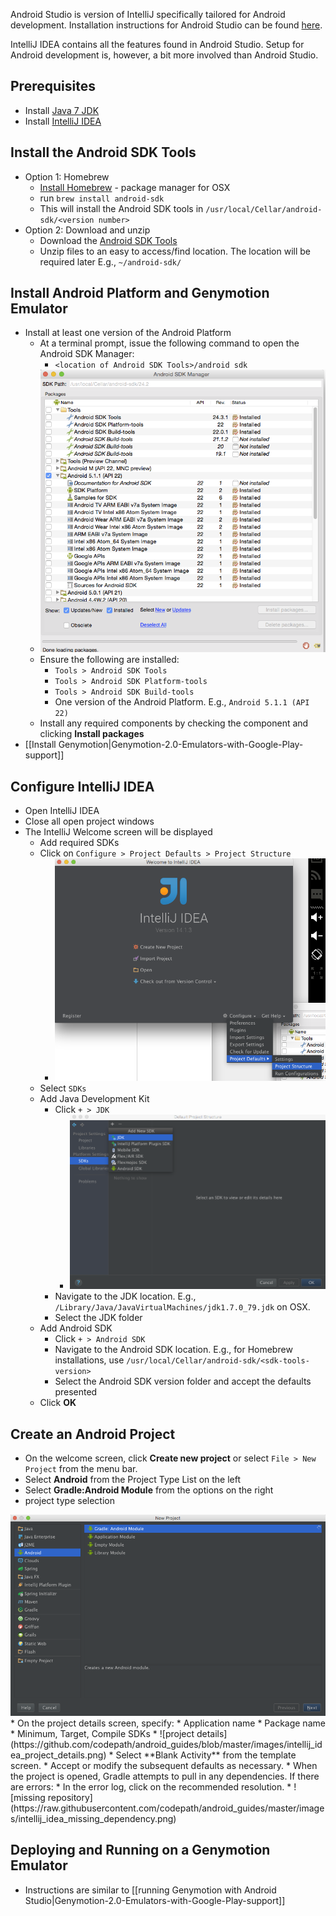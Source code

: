 Android Studio is version of IntelliJ specifically tailored for Android development.  Installation instructions for Android Studio can be found [here](http://goo.gl/X2SVFR).

IntelliJ IDEA contains all the features found in Android Studio.  Setup for Android development is, however, a bit more involved than Android Studio.

## Prerequisites
* Install [Java 7 JDK](http://www.oracle.com/technetwork/java/javase/downloads)
* Install [IntelliJ IDEA](https://www.jetbrains.com/idea/download/)

## Install the Android SDK Tools
* Option 1: Homebrew
  * [Install Homebrew](http://brew.sh/) - package manager for OSX
  * run `brew install android-sdk`
  * This will install the Android SDK tools in `/usr/local/Cellar/android-sdk/<version number>`
* Option 2: Download and unzip
  * Download the [Android SDK Tools](https://developer.android.com/sdk/installing/index.html?pkg=tools)
  * Unzip files to an easy to access/find location.  The location will be required later E.g., `~/android-sdk/`

## Install Android Platform and Genymotion Emulator
* Install at least one version of the Android Platform
  * At a terminal prompt, issue the following command to open the Android SDK Manager:
    * `<location of Android SDK Tools>/android sdk`
  * ![Android SDK Manager](https://raw.githubusercontent.com/codepath/android_guides/master/images/intellij_idea_android_sdk_manager.png)
  * Ensure the following are installed:
    * `Tools > Android SDK Tools`
    * `Tools > Android SDK Platform-tools`
    * `Tools > Android SDK Build-tools`
    * One version of the Android Platform.  E.g., `Android 5.1.1 (API 22)`
  * Install any required components by checking the component and clicking **Install packages**
* [[Install Genymotion|Genymotion-2.0-Emulators-with-Google-Play-support]]

## Configure IntelliJ IDEA
* Open IntelliJ IDEA
* Close all open project windows
* The IntelliJ Welcome screen will be displayed
  * Add required SDKs
  * Click on `Configure > Project Defaults > Project Structure`
    * ![welcome screen](https://raw.githubusercontent.com/codepath/android_guides/master/images/intellij_idea_welcome_screen.png)
  * Select `SDKs`
  * Add Java Development Kit
    * Click `+ > JDK`
      * ![Add JDK](https://raw.githubusercontent.com/codepath/android_guides/master/images/intellij_idea_add_sdk.png)
    * Navigate to the JDK location.  E.g., `/Library/Java/JavaVirtualMachines/jdk1.7.0_79.jdk` on OSX.
    * Select the JDK folder
  * Add Android SDK
    * Click `+ > Android SDK`
    * Navigate to the Android SDK location.  E.g., for Homebrew installations, use `/usr/local/Cellar/android-sdk/<sdk-tools-version>`
    * Select the Android SDK version folder and accept the defaults presented
  * Click **OK**

## Create an Android Project
* On the welcome screen, click **Create new project** or select `File > New Project` from the menu bar.
* Select **Android** from the Project Type List on the left
* Select **Gradle:Android Module** from the options on the right
* project type selection
<img src="https://github.com/codepath/android_guides/blob/master/images/intellij_idea_new_project_type.png" alt="Project Type" />
* On the project details screen, specify:
  * Application name
  * Package name
  * Minimum, Target, Compile SDKs
  * ![project details](https://github.com/codepath/android_guides/blob/master/images/intellij_idea_project_details.png)
* Select **Blank Activity** from the template screen.
* Accept or modify the subsequent defaults as necessary.
* When the project is opened, Gradle attempts to pull in any dependencies.  If there are errors:
  * In the error log, click on the recommended resolution.
  * ![missing repository](https://raw.githubusercontent.com/codepath/android_guides/master/images/intellij_idea_missing_dependency.png)

## Deploying and Running on a Genymotion Emulator
* Instructions are similar to [[running Genymotion with Android Studio|Genymotion-2.0-Emulators-with-Google-Play-support]]